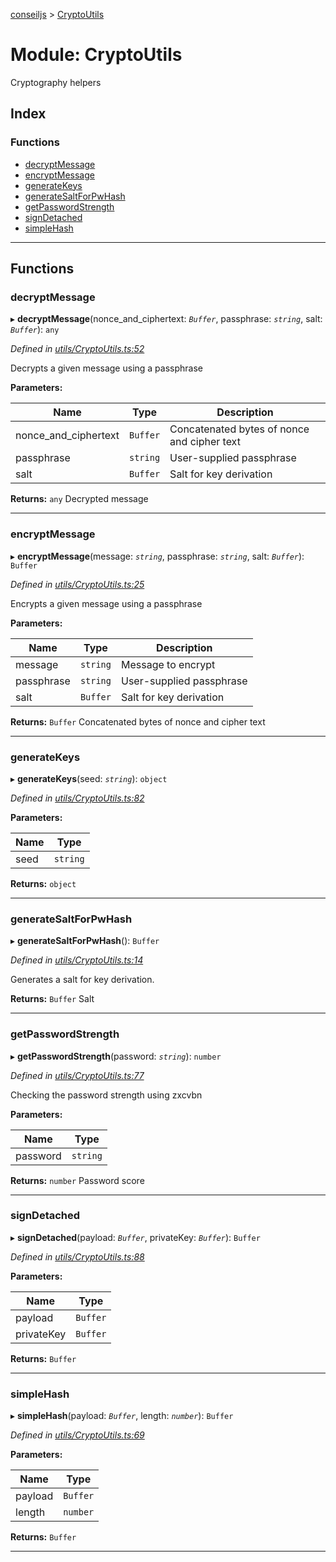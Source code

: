 [conseiljs](../README.md) > [CryptoUtils](../modules/cryptoutils.md)

# Module: CryptoUtils

Cryptography helpers

## Index

### Functions

* [decryptMessage](cryptoutils.md#decryptmessage)
* [encryptMessage](cryptoutils.md#encryptmessage)
* [generateKeys](cryptoutils.md#generatekeys)
* [generateSaltForPwHash](cryptoutils.md#generatesaltforpwhash)
* [getPasswordStrength](cryptoutils.md#getpasswordstrength)
* [signDetached](cryptoutils.md#signdetached)
* [simpleHash](cryptoutils.md#simplehash)

---

## Functions

<a id="decryptmessage"></a>

###  decryptMessage

▸ **decryptMessage**(nonce_and_ciphertext: *`Buffer`*, passphrase: *`string`*, salt: *`Buffer`*): `any`

*Defined in [utils/CryptoUtils.ts:52](https://github.com/Cryptonomic/ConseilJS/blob/6ee1a2c/src/utils/CryptoUtils.ts#L52)*

Decrypts a given message using a passphrase

**Parameters:**

| Name | Type | Description |
| ------ | ------ | ------ |
| nonce_and_ciphertext | `Buffer` |  Concatenated bytes of nonce and cipher text |
| passphrase | `string` |  User-supplied passphrase |
| salt | `Buffer` |  Salt for key derivation |

**Returns:** `any`
Decrypted message

___
<a id="encryptmessage"></a>

###  encryptMessage

▸ **encryptMessage**(message: *`string`*, passphrase: *`string`*, salt: *`Buffer`*): `Buffer`

*Defined in [utils/CryptoUtils.ts:25](https://github.com/Cryptonomic/ConseilJS/blob/6ee1a2c/src/utils/CryptoUtils.ts#L25)*

Encrypts a given message using a passphrase

**Parameters:**

| Name | Type | Description |
| ------ | ------ | ------ |
| message | `string` |  Message to encrypt |
| passphrase | `string` |  User-supplied passphrase |
| salt | `Buffer` |  Salt for key derivation |

**Returns:** `Buffer`
Concatenated bytes of nonce and cipher text

___
<a id="generatekeys"></a>

###  generateKeys

▸ **generateKeys**(seed: *`string`*): `object`

*Defined in [utils/CryptoUtils.ts:82](https://github.com/Cryptonomic/ConseilJS/blob/6ee1a2c/src/utils/CryptoUtils.ts#L82)*

**Parameters:**

| Name | Type |
| ------ | ------ |
| seed | `string` |

**Returns:** `object`

___
<a id="generatesaltforpwhash"></a>

###  generateSaltForPwHash

▸ **generateSaltForPwHash**(): `Buffer`

*Defined in [utils/CryptoUtils.ts:14](https://github.com/Cryptonomic/ConseilJS/blob/6ee1a2c/src/utils/CryptoUtils.ts#L14)*

Generates a salt for key derivation.

**Returns:** `Buffer`
Salt

___
<a id="getpasswordstrength"></a>

###  getPasswordStrength

▸ **getPasswordStrength**(password: *`string`*): `number`

*Defined in [utils/CryptoUtils.ts:77](https://github.com/Cryptonomic/ConseilJS/blob/6ee1a2c/src/utils/CryptoUtils.ts#L77)*

Checking the password strength using zxcvbn

**Parameters:**

| Name | Type |
| ------ | ------ |
| password | `string` |

**Returns:** `number`
Password score

___
<a id="signdetached"></a>

###  signDetached

▸ **signDetached**(payload: *`Buffer`*, privateKey: *`Buffer`*): `Buffer`

*Defined in [utils/CryptoUtils.ts:88](https://github.com/Cryptonomic/ConseilJS/blob/6ee1a2c/src/utils/CryptoUtils.ts#L88)*

**Parameters:**

| Name | Type |
| ------ | ------ |
| payload | `Buffer` |
| privateKey | `Buffer` |

**Returns:** `Buffer`

___
<a id="simplehash"></a>

###  simpleHash

▸ **simpleHash**(payload: *`Buffer`*, length: *`number`*): `Buffer`

*Defined in [utils/CryptoUtils.ts:69](https://github.com/Cryptonomic/ConseilJS/blob/6ee1a2c/src/utils/CryptoUtils.ts#L69)*

**Parameters:**

| Name | Type |
| ------ | ------ |
| payload | `Buffer` |
| length | `number` |

**Returns:** `Buffer`

___

